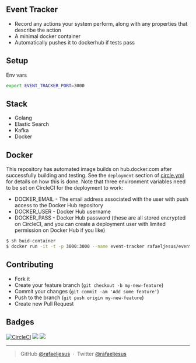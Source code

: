 ## Event Tracker

* Record any actions your system perform, along with any properties that describe the action
* A minimal docker container
* Automatically pushes it to dockerhub if tests pass

## Setup
Env vars
```bash
export EVENT_TRACKER_PORT=3000
```

## Stack
- Golang
- Elastic Search
- Kafka
- Docker

## Docker
This repository has automated image builds on hub.docker.com after successfully building and testing. See the `deployment` section of [circle.yml](circle.yml) for details on how this is done. Note that three environment variables need to be set on CircleCI for the deployment to work:

  * DOCKER_EMAIL - The email address associated with the user with push access to the Docker Hub repository
  * DOCKER_USER - Docker Hub username
  * DOCKER_PASS - Docker Hub password (these are all stored encrypted on CircleCI, and you can create a deployment user with limited permission on Docker Hub if you like)

```bash
$ sh buid-container
$ docker run -it -t -p 3000:3000 --name event-tracker rafaeljesus/event-tracker
```

## Contributing
- Fork it
- Create your feature branch (`git checkout -b my-new-feature`)
- Commit your changes (`git commit -am 'Add some feature'`)
- Push to the branch (`git push origin my-new-feature`)
- Create new Pull Request

## Badges

[![CircleCI](https://circleci.com/gh/rafaeljesus/event-tracker.svg?style=svg)](https://circleci.com/gh/rafaeljesus/event-tracker)
[![](https://images.microbadger.com/badges/image/rafaeljesus/event-tracker.svg)](https://microbadger.com/images/rafaeljesus/event-tracker "Get your own image badge on microbadger.com")
[![](https://images.microbadger.com/badges/version/rafaeljesus/event-tracker.svg)](https://microbadger.com/images/rafaeljesus/event-tracker "Get your own version badge on microbadger.com")

---

> GitHub [@rafaeljesus](https://github.com/rafaeljesus) &nbsp;&middot;&nbsp;
> Twitter [@rafaeljesus](https://twitter.com/_jesus_rafael)
